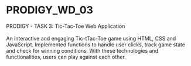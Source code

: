 # PRODIGY_WD_03
PRODIGY - TASK 3: Tic-Tac-Toe Web Application
<br><br>
An interactive and engaging Tic-tTac-Toe game using HTML, CSS and JavaScript. Implemented functions to handle user clicks, track game state and check for winning conditions. With these technologies and functionalities, users can play against each other.
